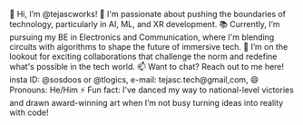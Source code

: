 👋 Hi, I’m @tejascworks!
🚀 I'm passionate about pushing the boundaries of technology, particularly in AI, ML, and XR development.
📚 Currently, I’m pursuing my BE in Electronics and Communication, where I'm blending circuits with algorithms to shape the future of immersive tech.
🤝 I’m on the lookout for exciting collaborations that challenge the norm and redefine what's possible in the tech world.
📫 Want to chat? Reach out to me here! insta ID: @sosdoos or @tlogics, e-mail: tejasc.tech@gmail,com,
😄 Pronouns: He/Him
⚡ Fun fact: I've danced my way to national-level victories and drawn award-winning art when I’m not busy turning ideas into reality with code!

